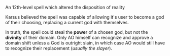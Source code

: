 An 12th-level spell which altered the disposition of reality

Karsus believed the spell was capable of allowing it's user to become a god of their choosing, replacing a current god with themselves. 

In truth, the spell could steal the **power** of a chosen god, but not the **divinity** of their domain. Only AO himself can recognize and approve a domain shift unless a God is outright slain, in which case AO would still have to recognize their replacement (*usually the slayer*).